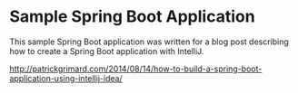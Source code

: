 # Sample Spring Boot Application #

This sample Spring Boot application was written for a blog post describing how to create a Spring Boot application with IntelliJ.



http://patrickgrimard.com/2014/08/14/how-to-build-a-spring-boot-application-using-intellij-idea/
